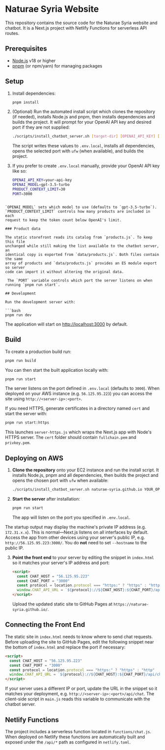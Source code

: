 # Naturae Syria Website

This repository contains the source code for the Naturae Syria website and chatbot. It is a Next.js project with Netlify Functions for serverless API routes.

## Prerequisites

- [Node.js](https://nodejs.org/) v18 or higher
- [pnpm](https://pnpm.io/) (or npm/yarn) for managing packages

## Setup

1. Install dependencies:

   ```bash
   pnpm install
   ```

2. (Optional) Run the automated install script which clones the repository (if needed), installs Node.js and pnpm, then installs dependencies and builds the project. It will prompt for your OpenAI API key and desired port if they are not supplied:

   ```bash
   ./scripts/install_chatbot_server.sh [target-dir] [OPENAI_API_KEY] [PORT]
   ```

   The script writes these values to `.env.local`, installs all dependencies, opens the selected port with `ufw` (when available), and builds the project.


3. If you prefer to create `.env.local` manually, provide your OpenAI API key like so:

   ```bash
   OPENAI_API_KEY=your-api-key
   OPENAI_MODEL=gpt-3.5-turbo
   PRODUCT_CONTEXT_LIMIT=30
   PORT=3000
  ```

`OPENAI_MODEL` sets which model to use (defaults to `gpt-3.5-turbo`).
`PRODUCT_CONTEXT_LIMIT` controls how many products are included in each
request to keep the token count below OpenAI's limit.

### Product data

The static storefront reads its catalog from `products.js`. To keep this file
unchanged while still making the list available to the chatbot server, an
identical copy is exported from `data/products.js`. Both files contain the same
array of products and `data/products.js` provides an ES module export so server
code can import it without altering the original data.

   The `PORT` variable controls which port the server listens on when running `pnpm run start`.

## Development

Run the development server with:

```bash
pnpm run dev
```

The application will start on [http://localhost:3000](http://localhost:3000) by default.

## Build

To create a production build run:

```bash
pnpm run build
```

You can then start the built application locally with:

```bash
pnpm run start
```

The server listens on the port defined in `.env.local` (defaults to `3000`).
When deployed on your AWS instance (e.g. `56.125.95.223`) you can access the
site using `http://<server-ip>:<port>`.

If you need HTTPS, generate certificates in a directory named `cert` and start
the server with:

```bash
pnpm run start:https
```

This launches `server-https.js` which wraps the Next.js app with Node's HTTPS
server. The `cert` folder should contain `fullchain.pem` and `privkey.pem`.

## Deploying on AWS

1. **Clone the repository** onto your EC2 instance and run the install script. It installs Node.js, pnpm and all dependencies, then builds the project and opens the chosen port with `ufw` when available:

   ```bash
   ./scripts/install_chatbot_server.sh naturae-syria.github.io YOUR_OPENAI_KEY 3000
   ```

2. **Start the server** after installation:

   ```bash
   pnpm run start
   ```

   The app will listen on the port you specified in `.env.local`.

  The startup output may display the machine's private IP address (e.g. `172.31.x.x`). This is normal—Next.js listens on all interfaces by default. Access the app from other devices using your server's public IP, e.g. `http://56.125.95.223:3000/`. You do **not** need to set `--hostname` to the public IP.


3. **Point the front end** to your server by editing the snippet in `index.html` so it matches your server's IP address and port:

   ```html
   <script>
     const CHAT_HOST = "56.125.95.223"
     const CHAT_PORT = "3000"
     const protocol = location.protocol === "https:" ? "https" : "http"
     window.CHAT_API_URL = `${protocol}://${CHAT_HOST}:${CHAT_PORT}/api/chat`
   </script>
   ```

   Upload the updated static site to GitHub Pages at `https://naturae-syria.github.io/`.

## Connecting the Front End

The static site in `index.html` needs to know where to send chat requests.
Before uploading the site to GitHub Pages, edit the following snippet near the
bottom of `index.html` and replace the port if necessary:

```html
<script>
  const CHAT_HOST = "56.125.95.223"
  const CHAT_PORT = "3000"
  const protocol = location.protocol === "https:" ? "https" : "http"
  window.CHAT_API_URL = `${protocol}://${CHAT_HOST}:${CHAT_PORT}/api/chat`
</script>
```

If your server uses a different IP or port, update the URL in the snippet so it
matches your deployment, e.g. `http://<server-ip>:<port>/api/chat`. The
client-side script in `main.js` reads this variable to communicate with the
chatbot server.


## Netlify Functions

The project includes a serverless function located in `functions/chat.js`. When deployed on Netlify these functions are automatically built and exposed under the `/api/*` path as configured in `netlify.toml`.

